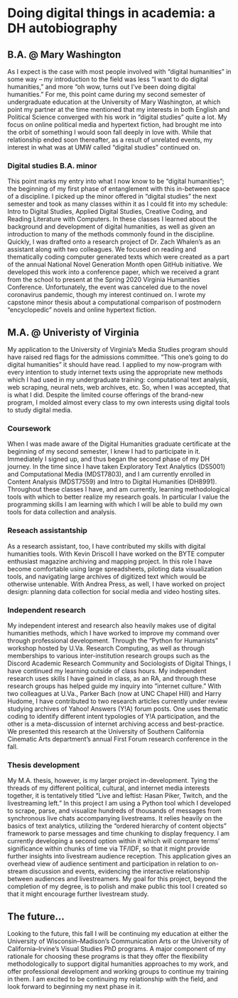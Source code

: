 # Doing digital things in academia: a DH autobiography
## B.A. @ Mary Washington
As I expect is the case with most people involved with “digital humanities” in some way – my introduction to the field was less “I want to do digital humanities,” and more “oh wow, turns out I’ve been doing digital humanities.” For me, this point came during my second semester of undergraduate education at the University of Mary Washington, at which point my partner at the time mentioned that my interests in both English and Political Science converged with his work in “digital studies” quite a lot. My focus on online political media and hypertext fiction, had brought me into the orbit of something I would soon fall deeply in love with. While that relationship ended soon thereafter, as a result of unrelated events, my interest in what was at UMW called “digital studies” continued on. 

### Digital studies B.A. minor
This point marks my entry into what I now know to be “digital humanities”; the beginning of my first phase of entanglement with this in-between space of a discipline. I picked up the minor offered in “digital studies” the next semester and took as many classes within it as I could fit into my schedule: Intro to Digital Studies, Applied Digital Studies, Creative Coding, and Reading Literature with Computers. In these classes I learned about the background and development of digital humanities, as well as given an introduction to many of the methods commonly found in the discipline. Quickly, I was drafted onto a research project of Dr. Zach Whalen’s as an assistant along with two colleagues. We focused on reading and thematically coding computer generated texts which were created as a part of the annual National Novel Generation Month open GitHub initiative. We developed this work into a conference paper, which we received a grant from the school to present at the Spring 2020 Virginia Humanities Conference. Unfortunately, the event was canceled due to the novel coronavirus pandemic, though my interest continued on. I wrote my capstone minor thesis about a computational comparison of postmodern “encyclopedic” novels and online hypertext fiction.

## M.A. @ Univeristy of Virginia
My application to the University of Virginia’s Media Studies program should have raised red flags for the admissions committee. “This one’s going to do digital humanities” it should have read. I applied to my now-program with every intention to study internet texts using the appropriate new methods which I had used in my undergraduate training: computational text analysis, web scraping, neural nets, web archives, etc. So, when I was accepted, that is what I did. Despite the limited course offerings of the brand-new program, I molded almost every class to my own interests using digital tools to study digital media.

### Coursework
When I was made aware of the Digital Humanities graduate certificate at the beginning of my second semester, I knew I had to participate in it. Immediately I signed up, and thus began the second phase of my DH journey. In the time since I have taken  Exploratory Text Analytics (DS5001) and Computational Media (MDST7803), and I am currently enrolled in Content Analysis (MDST7559) and Intro to Digital Humanities (DH8991). Throughout these classes I have, and am currently, learning methodological tools with which to better realize my research goals. In particular I value the programming skills I am learning with which I will be able to build my own tools for data collection and analysis. 

### Reseach assistantship
As a research assistant, too, I have contributed my skills with digital humanities tools. With Kevin Driscoll I have worked on the BYTE computer enthusiast magazine archiving and mapping project. In this role I have become comfortable using large spreadsheets, piloting data visualization tools, and navigating large archives of digitized text which would be otherwise untenable. With Andrea Press, as well, I have worked on project design: planning data collection for social media and video hosting sites.

### Independent research
My independent interest and research also heavily makes use of digital humanities methods, which I have worked to improve my command over through professional development. Through the “Python for Humanists” workshop hosted by U.Va. Research Computing, as well as through memberships to various inter-institution research groups such as the Discord Academic Research Community and Sociologists of Digital Things, I have continued my learning outside of class hours. My independent research uses skills I have gained in class, as an RA, and through these research groups has helped guide my inquiry into ”internet culture.” With two colleagues at U.Va., Parker Bach (now at UNC Chapel Hill) and Harry Hudome, I have contributed to two research articles currently under review studying archives of Yahoo! Answers (Y!A) forum posts. One uses thematic coding to identify different intent typologies of Y!A participation, and the other is a meta-discussion of internet archiving access and best-practice. We presented this research at the University of Southern California Cinematic Arts department’s annual First Forum research conference in the fall. 

### Thesis development
My M.A. thesis, however, is my larger project in-development. Tying the threads of my different political, cultural, and internet media interests together, it is tentatively titled “Live and leftist: Hasan Piker, Twitch, and the livestreaming left.” In this project I am using a Python tool which I developed to scrape, parse, and visualize hundreds of thousands of messages from synchronous live chats accompanying livestreams. It relies heavily on the basics of text analytics, utilizing the “ordered hierarchy of content objects” framework to parse messages and time chunking to display frequency. I am currently developing a second option within it which will compare terms’ significance within chunks of time via TF/IDF, so that it might provide further insights into livestream audience reception. This application gives an overhead view of audience sentiment and participation in relation to on-stream discussion and events, evidencing the interactive relationship between audiences and livestreamers. My goal for this project, beyond the completion of my degree, is to polish and make public this tool I created so that it might encourage further livestream study.

## The future...
Looking to the future, this fall I will be continuing my education at either the University of Wisconsin–Madison’s Communication Arts or the University of California–Irvine’s Visual Studies PhD programs.  A major component of my rationale for choosing these programs is that they offer the flexibility methodologically to support digital humanities approaches to my work, and offer professional development and working groups to continue my training in them. I am excited to be continuing my relationship with the field, and look forward to beginning my next phase in it.
